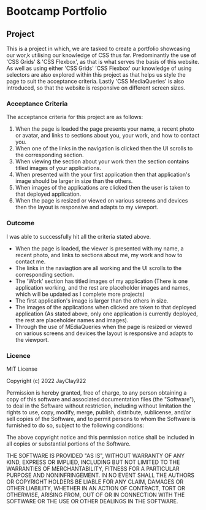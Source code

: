 # Bootcamp Portfolio

## Project
This is a project in which, we are tasked to create a portfolio showcasing our wor,k utilising our knowledge of CSS thus far. Predominantly the use of 'CSS Grids' & 'CSS Flexbox', as that is what serves the basis of this website. As well as using either 'CSS Grids' 'CSS Flexbox' our knowledge of using selectors are also explored within this project as that helps us style the page to suit the acceptance criteria. Lastly 'CSS MediaQueries' is also introduced, so that the website is responsive on different screen sizes.

### Acceptance Criteria
The acceptance criteria for this project are as follows:
1. When the page is loaded the page presents your name, a recent photo or avatar, and links to sections about you, your work, and how to contact you.
2. When one of the links in the navigation is clicked then the UI scrolls to the corresponding section.
3. When viewing the section about your work then the section contains titled images of your applications.
4. When presented with the your first application then that application's image should be larger in size than the others.
5. When images of the applications are clicked then the user is taken to that deployed application.
6. When the page is resized or viewed on various screens and devices then the layout is responsive and adapts to my viewport.

### Outcome
I was able to successfully hit all the criteria stated above.
- When the page is loaded, the viewer is presented with my name, a recent photo, and links to sections about me, my work and how to contact me.
- The links in the naviagtion are all working and the UI scrolls to the corresponding section.
- The 'Work' section has titled images of my application (There is one application working, and the rest are placeholder images and names, which will be updated as I complete more projects)
- The first application's image is larger than the others in size.
- The images of the applications when clicked are taken to that deployed application (As stated above, only one application is currently deployed, the rest are placeholder names and images).
- Through the use of MEdiaQueries when the page is resized or viewed on various screens and devices the layout is responsive and adapts to the viewport.

### Licence
MIT License

Copyright (c) 2022 JayClay922

Permission is hereby granted, free of charge, to any person obtaining a copy
of this software and associated documentation files (the "Software"), to deal
in the Software without restriction, including without limitation the rights
to use, copy, modify, merge, publish, distribute, sublicense, and/or sell
copies of the Software, and to permit persons to whom the Software is
furnished to do so, subject to the following conditions:

The above copyright notice and this permission notice shall be included in all
copies or substantial portions of the Software.

THE SOFTWARE IS PROVIDED "AS IS", WITHOUT WARRANTY OF ANY KIND, EXPRESS OR
IMPLIED, INCLUDING BUT NOT LIMITED TO THE WARRANTIES OF MERCHANTABILITY,
FITNESS FOR A PARTICULAR PURPOSE AND NONINFRINGEMENT. IN NO EVENT SHALL THE
AUTHORS OR COPYRIGHT HOLDERS BE LIABLE FOR ANY CLAIM, DAMAGES OR OTHER
LIABILITY, WHETHER IN AN ACTION OF CONTRACT, TORT OR OTHERWISE, ARISING FROM,
OUT OF OR IN CONNECTION WITH THE SOFTWARE OR THE USE OR OTHER DEALINGS IN THE
SOFTWARE.
